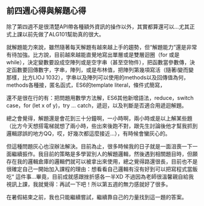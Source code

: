## 前四週心得與解題心得

除了第四週不是很清楚API帶各種額外資訊的操作以外，其實都算還可以...尤其正式上課以前先做了ALG101幫助真的很大。

就解題能力來說，雖然隨著每天解題有越來越上手的趨勢，但“解題能力”還是非常有待加強。比方說，目前越來越能直覺地寫出單層或是雙層迴圈（for 或是 while），決定變數要設成空陣列或是空字串（甚至空物件），把函數當參數傳，決定函數要回傳數字，字串，陣列，或是布林值，把陣列第幾項寫活（隨著i變而變那樣，比方LIOJ 1032），字串以及陣列可以使用的methods以及回傳值為何，methods各種接，匿名函式，ES6的template literal，條件式簡寫，

還不是很在行的有：把問題用數學方法解，ES6其他新增語法，reduce，switch case，for (let x of y)，try ... catch，遞迴，以及判斷是否適合用遞迴解題。

總之會覺得，解題還是會花到三十分鐘啊，一小時啊，兩小時或是以上解某些題（比方今天想搭電梯就想了兩小時，些出來後跑不對，跟先生討論後他才幫我抓到邏輯謬誤的地方QQ，哎，好幾次都這麼接近...），有時候會蠻灰心的。

但這種問題灰心也沒辦法解決。目前為止，很多時候我的日子就是一面沮喪一下一面繼續振作。我目前的策略是多學習別人的解題邏輯，然後遇到相關題目時，但願存在我的邏輯倉庫的邏輯們就可以被拿出來使用，總之覺得路還很長，目前也不是很確定自己一開始加入課程的理由：想看看自己邏輯有沒有好到可以把寫程式當飯吃“ 這件事...畢竟，目前成就感跟挫折感各一半XD 不過因為老師很溫馨親自給我視訊上課，我就覺得：再試一下吧！所以第五週的無力感就好了很多。


在暑假結束之前，我也只能繼續嘗試，繼續靠自己的力量找到這一題的答案。



